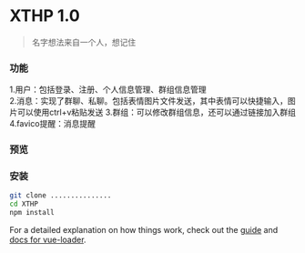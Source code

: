 # XTHP 1.0

>名字想法来自一个人，想记住

### 功能

 1.用户：包括登录、注册、个人信息管理、群组信息管理<br>
 2.消息：实现了群聊、私聊。包括表情图片文件发送，其中表情可以快捷输入，图片可以使用ctrl+v粘贴发送
 3.群组：可以修改群组信息，还可以通过链接加入群组
 4.favico提醒：消息提醒

### 预览

### 安装

``` bash 
git clone ...............
cd XTHP
npm install

```

For a detailed explanation on how things work, check out the [guide](http://vuejs-templates.github.io/webpack/) and [docs for vue-loader](http://vuejs.github.io/vue-loader).
